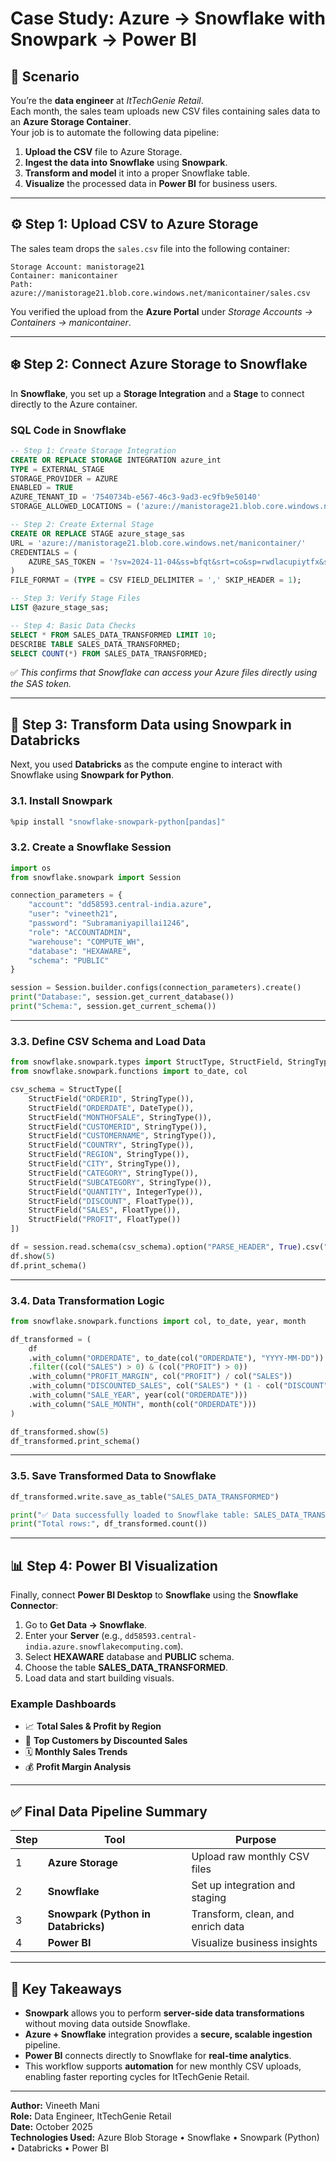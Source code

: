 # Case Study: Azure → Snowflake with Snowpark → Power BI

## 📘 Scenario

You’re the **data engineer** at *ItTechGenie Retail*.  
Each month, the sales team uploads new CSV files containing sales data to an **Azure Storage Container**.  
Your job is to automate the following data pipeline:

1. **Upload the CSV** file to Azure Storage.
2. **Ingest the data into Snowflake** using **Snowpark**.
3. **Transform and model** it into a proper Snowflake table.
4. **Visualize** the processed data in **Power BI** for business users.

---

## ⚙️ Step 1: Upload CSV to Azure Storage

The sales team drops the `sales.csv` file into the following container:

```
Storage Account: manistorage21  
Container: manicontainer  
Path: azure://manistorage21.blob.core.windows.net/manicontainer/sales.csv
```

You verified the upload from the **Azure Portal** under *Storage Accounts → Containers → manicontainer*.

---

## ❄️ Step 2: Connect Azure Storage to Snowflake

In **Snowflake**, you set up a **Storage Integration** and a **Stage** to connect directly to the Azure container.

### SQL Code in Snowflake

```sql
-- Step 1: Create Storage Integration
CREATE OR REPLACE STORAGE INTEGRATION azure_int
TYPE = EXTERNAL_STAGE
STORAGE_PROVIDER = AZURE
ENABLED = TRUE
AZURE_TENANT_ID = '7540734b-e567-46c3-9ad3-ec9fb9e50140'
STORAGE_ALLOWED_LOCATIONS = ('azure://manistorage21.blob.core.windows.net/manicontainer/');

-- Step 2: Create External Stage
CREATE OR REPLACE STAGE azure_stage_sas
URL = 'azure://manistorage21.blob.core.windows.net/manicontainer/'
CREDENTIALS = (
    AZURE_SAS_TOKEN = '?sv=2024-11-04&ss=bfqt&srt=co&sp=rwdlacupiytfx&se=2025-10-22T17:52:12Z&st=2025-10-22T09:37:12Z&spr=https&sig=q1414lDZUsbs4Sp0DZ4MZUBES95nuKeJDz5HEnr54g0%3D'
)
FILE_FORMAT = (TYPE = CSV FIELD_DELIMITER = ',' SKIP_HEADER = 1);

-- Step 3: Verify Stage Files
LIST @azure_stage_sas;

-- Step 4: Basic Data Checks
SELECT * FROM SALES_DATA_TRANSFORMED LIMIT 10;
DESCRIBE TABLE SALES_DATA_TRANSFORMED;
SELECT COUNT(*) FROM SALES_DATA_TRANSFORMED;
```

✅ *This confirms that Snowflake can access your Azure files directly using the SAS token.*

---

## 🧠 Step 3: Transform Data using Snowpark in Databricks

Next, you used **Databricks** as the compute engine to interact with Snowflake using **Snowpark for Python**.

### 3.1. Install Snowpark

```bash
%pip install "snowflake-snowpark-python[pandas]"
```

### 3.2. Create a Snowflake Session

```python
import os
from snowflake.snowpark import Session

connection_parameters = {
    "account": "dd58593.central-india.azure",
    "user": "vineeth21",
    "password": "Subramaniyapillai1246",
    "role": "ACCOUNTADMIN",
    "warehouse": "COMPUTE_WH",
    "database": "HEXAWARE",
    "schema": "PUBLIC"
}

session = Session.builder.configs(connection_parameters).create()
print("Database:", session.get_current_database())
print("Schema:", session.get_current_schema())
```

---

### 3.3. Define CSV Schema and Load Data

```python
from snowflake.snowpark.types import StructType, StructField, StringType, IntegerType, FloatType, DateType
from snowflake.snowpark.functions import to_date, col

csv_schema = StructType([
    StructField("ORDERID", StringType()),
    StructField("ORDERDATE", DateType()),
    StructField("MONTHOFSALE", StringType()),
    StructField("CUSTOMERID", StringType()),
    StructField("CUSTOMERNAME", StringType()),
    StructField("COUNTRY", StringType()),
    StructField("REGION", StringType()),
    StructField("CITY", StringType()),
    StructField("CATEGORY", StringType()),
    StructField("SUBCATEGORY", StringType()),
    StructField("QUANTITY", IntegerType()),
    StructField("DISCOUNT", FloatType()),
    StructField("SALES", FloatType()),
    StructField("PROFIT", FloatType())
])

df = session.read.schema(csv_schema).option("PARSE_HEADER", True).csv("@azure_stage_sas/sales.csv")
df.show(5)
df.print_schema()
```

---

### 3.4. Data Transformation Logic

```python
from snowflake.snowpark.functions import col, to_date, year, month

df_transformed = (
    df
    .with_column("ORDERDATE", to_date(col("ORDERDATE"), "YYYY-MM-DD"))
    .filter((col("SALES") > 0) & (col("PROFIT") > 0))
    .with_column("PROFIT_MARGIN", col("PROFIT") / col("SALES"))
    .with_column("DISCOUNTED_SALES", col("SALES") * (1 - col("DISCOUNT")))
    .with_column("SALE_YEAR", year(col("ORDERDATE")))
    .with_column("SALE_MONTH", month(col("ORDERDATE")))
)

df_transformed.show(5)
df_transformed.print_schema()
```

---

### 3.5. Save Transformed Data to Snowflake

```python
df_transformed.write.save_as_table("SALES_DATA_TRANSFORMED")

print("✅ Data successfully loaded to Snowflake table: SALES_DATA_TRANSFORMED")
print("Total rows:", df_transformed.count())
```

---

## 📊 Step 4: Power BI Visualization

Finally, connect **Power BI Desktop** to **Snowflake** using the **Snowflake Connector**:

1. Go to **Get Data → Snowflake**.
2. Enter your **Server** (e.g., `dd58593.central-india.azure.snowflakecomputing.com`).
3. Select **HEXAWARE** database and **PUBLIC** schema.
4. Choose the table **SALES_DATA_TRANSFORMED**.
5. Load data and start building visuals.

### Example Dashboards
- 📈 **Total Sales & Profit by Region**
- 🧾 **Top Customers by Discounted Sales**
- 🗓️ **Monthly Sales Trends**
- 💰 **Profit Margin Analysis**

---

## ✅ Final Data Pipeline Summary

| Step | Tool | Purpose |
|------|------|----------|
| 1 | **Azure Storage** | Upload raw monthly CSV files |
| 2 | **Snowflake** | Set up integration and staging |
| 3 | **Snowpark (Python in Databricks)** | Transform, clean, and enrich data |
| 4 | **Power BI** | Visualize business insights |

---

## 🚀 Key Takeaways

- **Snowpark** allows you to perform **server-side data transformations** without moving data outside Snowflake.
- **Azure + Snowflake** integration provides a **secure, scalable ingestion** pipeline.
- **Power BI** connects directly to Snowflake for **real-time analytics**.
- This workflow supports **automation** for new monthly CSV uploads, enabling faster reporting cycles for ItTechGenie Retail.

---

**Author:** Vineeth Mani  
**Role:** Data Engineer, ItTechGenie Retail  
**Date:** October 2025  
**Technologies Used:** Azure Blob Storage • Snowflake • Snowpark (Python) • Databricks • Power BI
